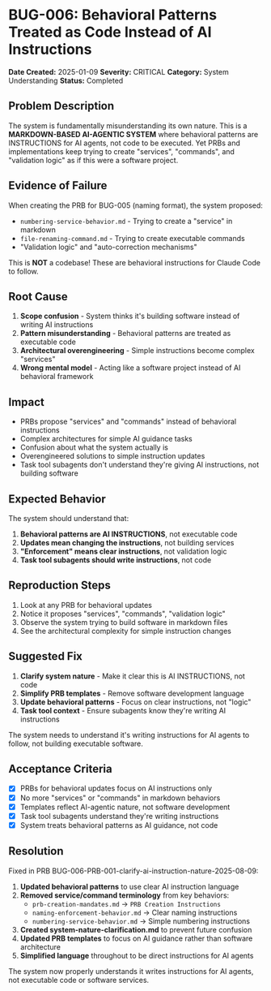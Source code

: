 # BUG-006: Behavioral Patterns Treated as Code Instead of AI Instructions

**Date Created:** 2025-01-09
**Severity:** CRITICAL
**Category:** System Understanding
**Status:** Completed

## Problem Description

The system is fundamentally misunderstanding its own nature. This is a **MARKDOWN-BASED AI-AGENTIC SYSTEM** where behavioral patterns are INSTRUCTIONS for AI agents, not code to be executed. Yet PRBs and implementations keep trying to create "services", "commands", and "validation logic" as if this were a software project.

## Evidence of Failure

When creating the PRB for BUG-005 (naming format), the system proposed:
- `numbering-service-behavior.md` - Trying to create a "service" in markdown
- `file-renaming-command.md` - Trying to create executable commands
- "Validation logic" and "auto-correction mechanisms"

This is **NOT** a codebase! These are behavioral instructions for Claude Code to follow.

## Root Cause

1. **Scope confusion** - System thinks it's building software instead of writing AI instructions
2. **Pattern misunderstanding** - Behavioral patterns are treated as executable code
3. **Architectural overengineering** - Simple instructions become complex "services"
4. **Wrong mental model** - Acting like a software project instead of AI behavioral framework

## Impact

- PRBs propose "services" and "commands" instead of behavioral instructions
- Complex architectures for simple AI guidance tasks
- Confusion about what the system actually is
- Overengineered solutions to simple instruction updates
- Task tool subagents don't understand they're giving AI instructions, not building software

## Expected Behavior

The system should understand that:
1. **Behavioral patterns are AI INSTRUCTIONS**, not executable code
2. **Updates mean changing the instructions**, not building services
3. **"Enforcement" means clear instructions**, not validation logic
4. **Task tool subagents should write instructions**, not code

## Reproduction Steps

1. Look at any PRB for behavioral updates
2. Notice it proposes "services", "commands", "validation logic"
3. Observe the system trying to build software in markdown files
4. See the architectural complexity for simple instruction changes

## Suggested Fix

1. **Clarify system nature** - Make it clear this is AI INSTRUCTIONS, not code
2. **Simplify PRB templates** - Remove software development language
3. **Update behavioral patterns** - Focus on clear instructions, not "logic"
4. **Task tool context** - Ensure subagents know they're writing AI instructions

The system needs to understand it's writing instructions for AI agents to follow, not building executable software.

## Acceptance Criteria

- [x] PRBs for behavioral updates focus on AI instructions only
- [x] No more "services" or "commands" in markdown behaviors
- [x] Templates reflect AI-agentic nature, not software development
- [x] Task tool subagents understand they're writing instructions
- [x] System treats behavioral patterns as AI guidance, not code

## Resolution

Fixed in PRB BUG-006-PRB-001-clarify-ai-instruction-nature-2025-08-09:

1. **Updated behavioral patterns** to use clear AI instruction language
2. **Removed service/command terminology** from key behaviors:
   - `prb-creation-mandates.md` → `PRB Creation Instructions`
   - `naming-enforcement-behavior.md` → Clear naming instructions
   - `numbering-service-behavior.md` → Simple numbering instructions
3. **Created system-nature-clarification.md** to prevent future confusion
4. **Updated PRB templates** to focus on AI guidance rather than software architecture
5. **Simplified language** throughout to be direct instructions for AI agents

The system now properly understands it writes instructions for AI agents, not executable code or software services.